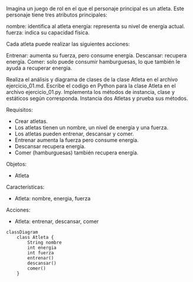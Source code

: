 Imagina un juego de rol en el que el personaje principal es un atleta.
Este personaje tiene tres atributos principales:

nombre: identifica al atleta
energía: representa su nivel de energía actual.
fuerza: indica su capacidad física.

Cada atleta puede realizar las siguientes acciones:

Entrenar: aumenta su fuerza, pero consume energía.
Descansar: recupera energía.
Comer: solo puede consumir hamburguesas, lo que también le ayuda a recuperar energía.

Realiza el análisis y diagrama de clases de la clase Atleta en el archivo ejercicio_01.md.
Escribe el codigo en Python para la clase Atleta en el archivo ejercicio_01.py.
Implementa los métodos de instancia, clase y estáticos según corresponda.
Instancia dos Atletas y prueba sus métodos.


Requisitos:
- Crear atletas.
- Los atletas tienen un nombre, un nivel de energía y una fuerza.
- Los atletas pueden entrenar, descansar y comer.
- Entrenar aumenta la fuerza pero consume energía.
- Descansar recupera energía.
- Comer (hamburguesas) también recupera energía.

Objetos:
- Atleta

Características:
- Atleta: nombre, energia, fuerza

Acciones:
- Atleta: entrenar, descansar, comer

```mermaid
classDiagram
    class Atleta {
        String nombre
        int energia
        int fuerza
        entrenar()
        descansar()
        comer()
    }
```
